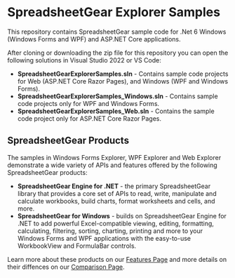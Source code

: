 # SpreadsheetGear Explorer Samples

This repository contains SpreadsheetGear sample code for .Net 6 Windows (Windows Forms and WPF) and ASP.NET Core applications.

After cloning or downloading the zip file for this repository you can open the following solutions in Visual Studio 2022 or VS Code:

*   **SpreadsheetGearExplorerSamples.sln** - Contains sample code projects for Web (ASP.NET Core Razor Pages), and Windows (WPF and Windows Forms).
*   **SpreadsheetGearExplorerSamples_Windows.sln** - Contains sample code projects only for WPF and Windows Forms.
*   **SpreadsheetGearExplorerSamples_Web.sln** - Contains the sample code project only for ASP.NET Core Razor Pages.

## SpreadsheetGear Products
The samples in Windows Forms Explorer, WPF Explorer and Web Explorer demonstrate a wide variety of APIs and features offered by the following SpreadsheetGear products:

*   **SpreadsheetGear Engine for .NET** - the primary SpreadsheetGear library that provides a core set of APIs to read, write, manipulate and calculate workbooks, build charts, format worksheets and cells, and more.
*   **SpreadsheetGear for Windows** - builds on SpreadsheetGear Engine for .NET to add powerful Excel-compatible viewing, editing, formatting, calculating, filtering, sorting, charting, printing and more to your Windows Forms and WPF applications with the easy-to-use WorkbookView and FormulaBar controls.

Learn more about these products on our [Features Page](https://www.spreadsheetgear.com/Products/Features) and more details on their diffences on our [Comparison Page](https://www.spreadsheetgear.com/Products/Compare).

